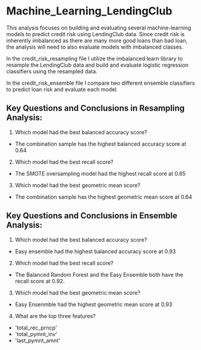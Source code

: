 # Machine_Learning_LendingClub

This analysis focuses on building and evaluating several machine-learning models to predict credit risk using LendingClub data. Since credit risk is inherently imbalanced as there are many more good loans than bad loan, the analysis will need to also evaluate models with imbalanced classes. 

In the credit_risk_resampling file I utilize the imbalanced learn library to resample the LendingClub data and build and evaluate logistic regression classifiers using the resampled data.

In the credit_risk_ensemble file I compare two different ensemble classifiers to predict loan risk and evaluate each model.

## Key Questions and Conclusions in Resampling Analysis:
1. Which model had the best balanced accuracy score?
- The combination sample has the highest balanced accuracy score at 0.64

2. Which model had the best recall score?
- The SMOTE oversampling model had the highest recall score at 0.65

3. Which model had the best geometric mean score?
- The combination sample has the highest geometric mean score at 0.64

## Key Questions and Conclusions in Ensemble Analysis:
1. Which model had the best balanced accuracy score?
- Easy ensemble had the highest balanced accuracy score at 0.93

2. Which model had the best recall score?
- The Balanced Random Forest and the Easy Ensemble both have the recall score at 0.92.

3. Which model had the best geometric mean score?
- Easy Ensenmble had the highest geometric mean score at 0.93

4. What are the top three features?
- 'total_rec_prncp'
- 'total_pymnt_inv'
- 'last_pymnt_amnt'
